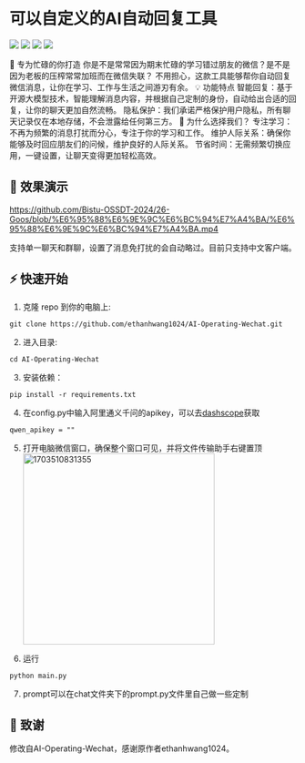 # 可以自定义的AI自动回复工具

<p align="left">
    <a href="./LICENSE"><img src="https://img.shields.io/badge/license-GNU-dfd.svg"></a>
    <a href=""><img src="https://img.shields.io/badge/series-AI_Operating-yellow.svg"></a>
    <a href=""><img src="https://img.shields.io/badge/python-3.9+-aff.svg"></a>
    <a href=""><img src="https://img.shields.io/badge/os-windows-pink.svg"></a>
</p>

🌟 专为忙碌的你打造
你是不是常常因为期末忙碌的学习错过朋友的微信？是不是因为老板的压榨常常加班而在微信失联？
不用担心，这款工具能够帮你自动回复微信消息，让你在学习、工作与生活之间游刃有余。
💡 功能特点
智能回复：基于开源大模型技术，智能理解消息内容，并根据自己定制的身份，自动给出合适的回复，让你的聊天更加自然流畅。
隐私保护：我们承诺严格保护用户隐私，所有聊天记录仅在本地存储，不会泄露给任何第三方。
🎉 为什么选择我们？
专注学习：不再为频繁的消息打扰而分心，专注于你的学习和工作。
维护人际关系：确保你能够及时回应朋友们的问候，维护良好的人际关系。
节省时间：无需频繁切换应用，一键设置，让聊天变得更加轻松高效。

## 👀 效果演示  

https://github.com/Bistu-OSSDT-2024/26-Goos/blob/%E6%95%88%E6%9E%9C%E6%BC%94%E7%A4%BA/%E6%95%88%E6%9E%9C%E6%BC%94%E7%A4%BA.mp4


支持单一聊天和群聊，设置了消息免打扰的会自动略过。目前只支持中文客户端。
## ⚡ 快速开始
1. 克隆 repo 到你的电脑上:
```
git clone https://github.com/ethanhwang1024/AI-Operating-Wechat.git
```
2. 进入目录:
```
cd AI-Operating-Wechat
```
3. 安装依赖：
```
pip install -r requirements.txt
```
4. 在config.py中输入阿里通义千问的apikey，可以去[dashscope](https://dashscope.aliyun.com/)获取
```
qwen_apikey = ""
```
5. 打开电脑微信窗口，确保整个窗口可见，并将文件传输助手右键置顶  
   <img width="336" alt="1703510831355" src="https://github.com/ethanhwang1024/AI-Operating-Wechat/assets/89822193/40a3335e-4578-4ea5-a14e-45b7aed38d34">
  
6. 运行   
```
python main.py
```
7. prompt可以在chat文件夹下的prompt.py文件里自己做一些定制


## 📣 致谢

修改自AI-Operating-Wechat，感谢原作者ethanhwang1024。
